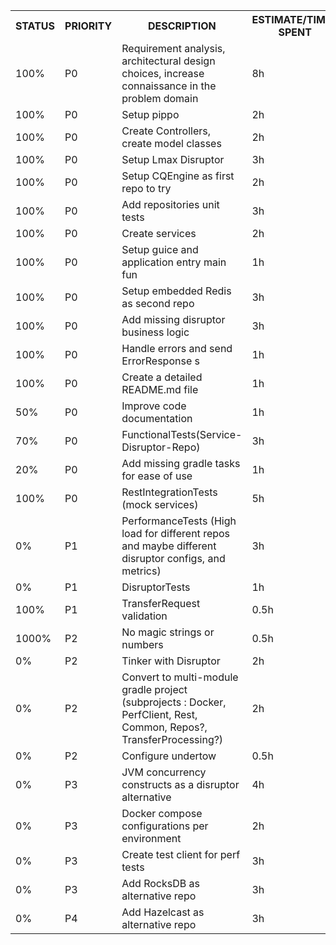 
<table align=center>
    <tr>
        <th>STATUS</td>
        <th>PRIORITY</td>
        <th>DESCRIPTION</td>
        <th>ESTIMATE/TIME-SPENT</td>
    </tr>
    <tr>
        <td>100%</td>
        <td>P0</td>
        <td>Requirement analysis, architectural design choices, increase connaissance in the  problem domain</td>
        <td>8h</td>
    </tr>
    <tr>
        <td>100%</td>
        <td>P0</td>
        <td>Setup pippo</td>
        <td>2h</td>
    </tr>
    <tr>
        <td>100%</td>
        <td>P0</td>
        <td>Create Controllers, create model classes</td>
        <td>2h</td>
    </tr>
    <tr>
        <td>100%</td>
        <td>P0</td>
        <td>Setup Lmax Disruptor</td>
        <td>3h</td>
    </tr>
    <tr>
        <td>100%</td>
        <td>P0</td>
        <td>Setup CQEngine as first repo to try</td>
        <td>2h</td>
    </tr>
    <tr>
        <td>100%</td>
        <td>P0</td>
        <td>Add repositories unit tests</td>
        <td>3h</td>
    </tr>
    <tr>
        <td>100%</td>
        <td>P0</td>
        <td>Create services</td>
        <td>2h</td>
    </tr>
    <tr>
        <td>100%</td>
        <td>P0</td>
        <td>Setup guice and application entry main fun</td>
        <td>1h</td>
    </tr>
    <tr>
        <td>100%</td>
        <td>P0</td>
        <td>Setup embedded Redis as second repo</td>
        <td>3h</td>
    </tr>
    <tr>
        <td>100%</td>
        <td>P0</td>
        <td>Add missing disruptor business logic</td>
        <td>3h</td>
    </tr>
    <tr>
        <td>100%</td>
        <td>P0</td>
        <td>Handle errors and send ErrorResponse s</td>
        <td>1h</td>
    </tr>
    <tr>
        <td>100%</td>
        <td>P0</td>
        <td>Create a detailed README.md file</td>
        <td>1h</td>
    </tr>
    <tr>
        <td>50%</td>
        <td>P0</td>
        <td>Improve code documentation</td>
        <td>1h</td>
    </tr>
    <tr>
        <td>70%</td>
        <td>P0</td>
        <td>FunctionalTests(Service-Disruptor-Repo)</td>
        <td>3h</td>
    </tr>
    <tr>
        <td>20%</td>
        <td>P0</td>
        <td>Add missing gradle tasks for ease of use</td>
        <td>1h</td>
    </tr>
    <tr>
        <td>100%</td>
        <td>P0</td>
        <td>RestIntegrationTests (mock services)</td>
        <td>5h</td>
    </tr>
    <tr>
        <td>0%</td>
        <td>P1</td>
        <td>PerformanceTests (High load for different repos and maybe different disruptor configs, and metrics)</td>
        <td>3h</td>
    </tr>
    <tr>
        <td>0%</td>
        <td>P1</td>
        <td>DisruptorTests</td>
        <td>1h</td>
    </tr>
    <tr>
        <td>100%</td>
        <td>P1</td>
        <td>TransferRequest validation</td>
        <td>0.5h</td>
    </tr>
    <tr>
        <td>1000%</td>
        <td>P2</td>
        <td>No magic strings or numbers</td>
        <td>0.5h</td>
    </tr>
    <tr>
        <td>0%</td>
        <td>P2</td>
        <td>Tinker with Disruptor</td>
        <td>2h</td>
    </tr>
    <tr>
        <td>0%</td>
        <td>P2</td>
        <td>Convert to multi-module gradle project (subprojects : Docker, PerfClient, Rest, Common, Repos?, TransferProcessing?)</td>
        <td>2h</td>
    </tr>
    <tr>
        <td>0%</td>
        <td>P2</td>
        <td>Configure undertow</td>
        <td>0.5h</td>
    </tr>
    <tr>
        <td>0%</td>
        <td>P3</td>
        <td>JVM concurrency constructs as a disruptor alternative</td>
        <td>4h</td>
    </tr>
    <tr>
        <td>0%</td>
        <td>P3</td>
        <td>Docker compose configurations per environment</td>
        <td>2h</td>
    </tr>
    <tr>
        <td>0%</td>
        <td>P3</td>
        <td>Create test client for perf tests</td>
        <td>3h</td>
    </tr>
    <tr>
        <td>0%</td>
        <td>P3</td>
        <td>Add RocksDB as alternative repo</td>
        <td>3h</td>
    </tr>
    <tr>
        <td>0%</td>
        <td>P4</td>
        <td>Add Hazelcast as alternative repo</td>
        <td>3h</td>
    </tr>
